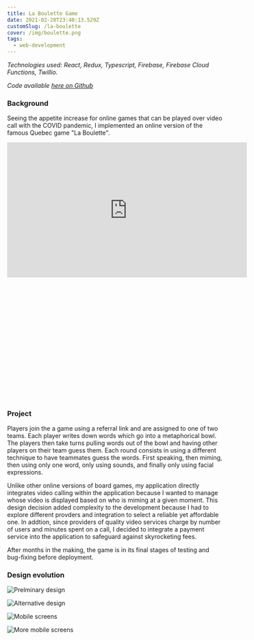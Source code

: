 ```yaml
---
title: La Boulette Game
date: 2021-02-20T23:40:13.529Z
customSlug: /la-boulette
cover: /img/boulette.png
tags:
  - web-development
---
```


_Technologies used: React, Redux, Typescript, Firebase, Firebase Cloud Functions, Twillio._

_Code available [here on Github](https://github.com/Justinette2175/boulette-game)_

### Background

Seeing the appetite increase for online games that can be played over video call with the COVID pandemic, I implemented an online version of the famous Quebec game "La Boulette".

<div class="w-full relative h-0" style="padding-bottom: 56.25%">
<iframe width="560" height="315" src="https://www.youtube.com/embed/tEJzQMsbErA" frameborder="0" allow="accelerometer; autoplay; clipboard-write; encrypted-media; gyroscope; picture-in-picture" allowfullscreen class="absolute top-0 left-0 w-full h-full"></iframe></div>

### Project

Players join the a game using a referral link and are assigned to one of two teams. Each player writes down words which go into a metaphorical bowl. The players then take turns pulling words out of the bowl and having other players on their team guess them. Each round consists in using a different technique to have teammates guess the words. First speaking, then miming, then using only one word, only using sounds, and finally only using facial expressions.

Unlike other online versions of board games, my application directly integrates video calling within the application because I wanted to manage whose video is displayed based on who is miming at a given moment. This design decision added complexity to the development because I had to explore different provders and integration to select a reliable yet affordable one. In addtion, since providers of quality video services charge by number of users and minutes spent on a call, I decided to integrate a payment service into the application to safeguard against skyrocketing fees.

After months in the making, the game is in its final stages of testing and bug-fixing before deployment.

### Design evolution

![Prelminary design](boulette-design-4.png)

![Alternative design](boulette-design-3.png)

![Mobile screens](boulette-design-2.png)

![More mobile screens](boulette-design-1.png)
